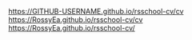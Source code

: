https://GITHUB-USERNAME.github.io/rsschool-cv/cv
https://RossyEa.github.io/rsschool-cv/cv
https://RossyEa.github.io/rsschool-cv/